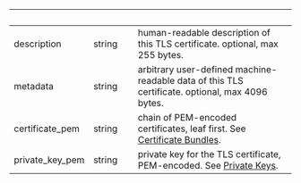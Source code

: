 
|&nbsp;|&nbsp;|&nbsp;|&nbsp;|
|---|---|---|---|
| description | string | | human-readable description of this TLS certificate. optional, max 255 bytes. |
| metadata | string | | arbitrary user-defined machine-readable data of this TLS certificate. optional, max 4096 bytes. |
| certificate_pem | string | | chain of PEM-encoded certificates, leaf first. See [Certificate Bundles](https://ngrok.com/docs/api#tls-certificates-pem). |
| private_key_pem | string | | private key for the TLS certificate, PEM-encoded. See [Private Keys](https://ngrok.com/docs/ngrok-link#tls-certificates-key). |